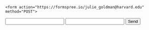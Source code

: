 <html>
  <body>
    
    <form action="https://formspree.io/julie_goldman@harvard.edu" method="POST">
  <input type="text" name="name">
  <input type="email" name="_replyto">
  <input type="submit" value="Send">
</form>
    
  </body>
<html>
